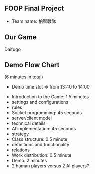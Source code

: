 FOOP Final Project
------------------
* Team name: 柏智戰隊

Our Game
--------
Daifugo

Demo Flow Chart
---------------
(6 minutes in total)
* Demo time slot => from 13:40 to 14:00

- Introduction to the Game: 1.5 minutes
 - settings and configurations
 - rules
- Socket programming: 45 seconds
 - server/client model
 - technical details
- AI implementation: 45 seconds
 - strategy
- Class structure: 0.5 minute
 - definitions and functionality
 - relations
- Work distribution: 0.5 minute
- Demo: 2 minutes
 - 2 human players versus 2 AI players?

